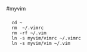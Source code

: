 #myvim

###

```
  cd ~
  rm  ~/.vimrc
  rm -rf ~/.vim
  ln -s myvim/vimrc ~/.vimrc
  ln -s myvim/vim ~/.vim

```

